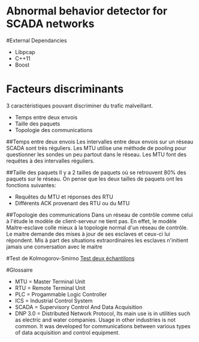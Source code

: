 Abnormal behavior detector for SCADA networks
=======

#External Dependancies
* Libpcap
* C++11
* Boost

# Facteurs discriminants
3 caractéristiques pouvant discriminer du trafic malveillant.
* Temps entre deux envois
* Taille des paquets
* Topologie des communications


##Temps entre deux envois
Les intervalles entre deux envois sur un réseau SCADA sont très réguliers. Les MTU utilise une méthode de pooling pour questionner les sondes un peu partout dans le réseau. Les MTU font des requêtes à des intervalles réguliers.

##Taille des paquets
Il y a 2 tailles de paquets où se retrouvent 80% des paquets sur le réseau. On pense que les deux tailles de paquets ont les fonctions suivantes:
* Requêtes du MTU et réponses des RTU
* Différents ACK provenant des RTU ou du MTU

##Topologie des communications
Dans un réseau de contrôle comme celui à l'étude le modèle de client-serveur ne tient pas. En effet, le modèle Maitre-esclave colle mieux à la topologie normal d'un réseau de contrôle. Le maitre demande des mises à jour de ses esclaves et ceux-ci lui répondent. Mis à part des situations extraordinaires les esclaves n'initient jamais une conversation avec le maitre

#Test de Kolmogorov-Smirno
[Test deux échantilons](http://en.wikipedia.org/wiki/Kolmogorov%E2%80%93Smirnov_test#Two-sample_Kolmogorov.E2.80.93Smirnov_test)


#Glossaire
* MTU = Master Terminal Unit
* RTU = Remote Terminal Unit
* PLC = Progammable Logic Controller
* ICS = Industrial Control System
* SCADA = Supervisory Control And Data Acquisition
* DNP 3.0 = Distributed Network Protocol,  Its main use is in utilities such as electric and water companies. Usage in other industries is not common. It was developed for communications between various types of data acquisition and control equipment.

